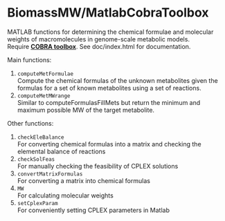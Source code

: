 # BiomassMW/MatlabCobraToolbox
MATLAB functions for determining the chemical formulae and molecular weights of macromolecules in genome-scale metabolic models.  
Require **[COBRA toolbox](https://github.com/opencobra/cobratoolbox)**. See doc/index.html for documentation.  

Main functions:  
1. `computeMetFormulae`  
Compute the chemical formulas of the unknown metabolites given the formulas for a set of known metabolites using a set of reactions.
2. `computeMetMWrange`  
Similar to computeFormulasFillMets but return the minimum and maximum possible MW of the target metabolite.

Other functions:  
1. `checkEleBalance`  
For converting chemical formulas into a matrix and checking the elemental balance of reactions  
2. `checkSolFeas`  
For manually checking the feasibility of CPLEX solutions  
3. `convertMatrixFormulas`  
For converting a matrix into chemical formulas  
4. `MW`  
For calculating molecular weights  
5. `setCplexParam`  
For conveniently setting CPLEX parameters in Matlab
